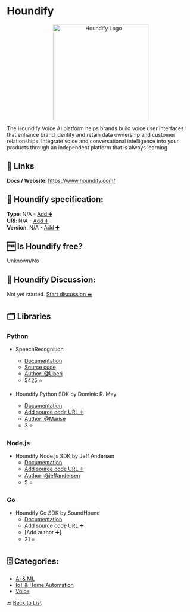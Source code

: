 # Houndify
<p align="center">
    <img width="256" src="https://raw.githubusercontent.com/apis-list/apis-list/main/apis/houndify/logo_256x256.png" alt="Houndify Logo"/>
</p>
The Houndify Voice AI platform helps brands build voice user interfaces that enhance brand identity and retain data ownership and customer relationships. Integrate voice and conversational intelligence into your products through an independent platform that is always learning

##  🔗 Links
**Docs / Website**: https://www.houndify.com/

## 🧬 Houndify specification:
**Type**: N/A - [Add ➕](https://github.com/apis-list/apis-list/edit/main/apis-list.yaml)  
**URI**: N/A - [Add ➕](https://github.com/apis-list/apis-list/edit/main/apis-list.yaml)  
**Version**: N/A - [Add ➕](https://github.com/apis-list/apis-list/edit/main/apis-list.yaml)

## 🆓 Is Houndify free?
 Unknown/No 

## 💬 Houndify Discussion:
Not yet started. [Start discussion ➡️](https://github.com/apis-list/apis-list/discussions/new)

## 🗂️ Libraries
### Python
- SpeechRecognition
    - [Documentation](https://pypi.python.org/pypi/SpeechRecognition/)
    - [Source code](https://github.com/Uberi/speech_recognition)
    - [Author: @Uberi](https://github.com/Uberi)
    - 5425 ⭐

- Houndify Python SDK by Dominic R. May
    - [Documentation](https://github.com/Mause/houndipy)
    - [Add source code URL ➕]()
    - [Author: @Mause](https://github.com/Mause)
    - 3 ⭐

### Node.js
- Houndify Node.js SDK by Jeff Andersen
    - [Documentation](https://github.com/jeffandersen/houndify)
    - [Add source code URL ➕]()
    - [Author: @jeffandersen](https://github.com/jeffandersen)
    - 5 ⭐

### Go
- Houndify Go SDK by SoundHound
    - [Documentation](https://github.com/soundhound/houndify-sdk-go)
    - [Add source code URL ➕]()
    - [Add author ➕]
    - 21 ⭐


## 🗄️ Categories:
- [AI & ML](https://github.com/apis-list/apis-list#ai--ml-)
- [IoT & Home Automation](https://github.com/apis-list/apis-list#iot--home-automation-)
- [Voice](https://github.com/apis-list/apis-list#voice-)

🔙  [Back to List](https://github.com/apis-list/apis-list)
